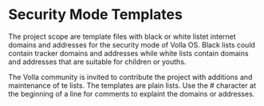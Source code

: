 # Security Mode Templates

The project scope are template files with black or white listet internet domains and addresses for the security mode of Volla OS. Black lists could contain 
tracker domains and addresses while white lists contain domains and addresses that are suitable for children or youths. 

The Volla community is invited to contribute the project with additions and maintenance of te lists. The templates are plain lists. Use the # character at the beginning of a line for comments to explaint the domains or addresses.
